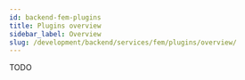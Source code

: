 ```yaml
---
id: backend-fem-plugins
title: Plugins overview
sidebar_label: Overview
slug: /development/backend/services/fem/plugins/overview/
---
```


TODO